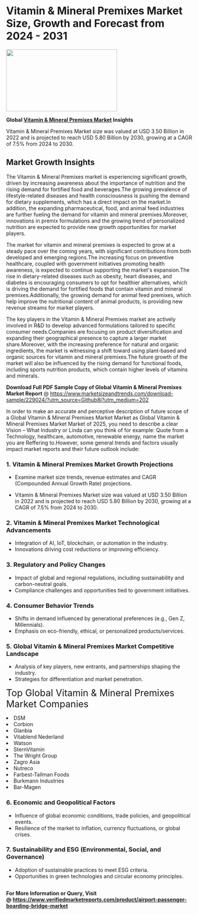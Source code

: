 <H1>Vitamin & Mineral Premixes Market Size, Growth and Forecast from 2024 - 2031</H1><img class="aligncenter size-medium wp-image-584254" src="https://thirdeyenews.in/wp-content/uploads/2024/09/Global-Market-Research-300x168.jpeg" alt="" width="300" height="168" /><p><strong>Global&nbsp;<a href="https://www.marketsizeandtrends.com/download-sample/229024/?utm_source=Github8j?utm_medium=202">Vitamin & Mineral Premixes Market</a> Insights</strong></p><p>Vitamin & Mineral Premixes Market size was valued at USD 3.50 Billion in 2022 and is projected to reach USD 5.80 Billion by 2030, growing at a CAGR of 7.5% from 2024 to 2030.</p><p><h2>Market Growth Insights</h2> <p>The Vitamin & Mineral Premixes market is experiencing significant growth, driven by increasing awareness about the importance of nutrition and the rising demand for fortified food and beverages.The growing prevalence of lifestyle-related diseases and health consciousness is pushing the demand for dietary supplements, which has a direct impact on the market.In addition, the expanding pharmaceutical, food, and animal feed industries are further fueling the demand for vitamin and mineral premixes.Moreover, innovations in premix formulations and the growing trend of personalized nutrition are expected to provide new growth opportunities for market players.</p> <p>The market for vitamin and mineral premixes is expected to grow at a steady pace over the coming years, with significant contributions from both developed and emerging regions.The increasing focus on preventive healthcare, coupled with government initiatives promoting health awareness, is expected to continue supporting the market's expansion.The rise in dietary-related diseases such as obesity, heart diseases, and diabetes is encouraging consumers to opt for healthier alternatives, which is driving the demand for fortified foods that contain vitamin and mineral premixes.Additionally, the growing demand for animal feed premixes, which help improve the nutritional content of animal products, is providing new revenue streams for market players.</p> <p>The key players in the Vitamin & Mineral Premixes market are actively involved in R&D to develop advanced formulations tailored to specific consumer needs.Companies are focusing on product diversification and expanding their geographical presence to capture a larger market share.Moreover, with the increasing preference for natural and organic ingredients, the market is witnessing a shift toward using plant-based and organic sources for vitamin and mineral premixes.The future growth of the market will also be influenced by the rising demand for functional foods, including sports nutrition products, which contain higher levels of vitamins and minerals.</p> <p><span class=""><strong>Download Full PDF Sample Copy of Global Vitamin & Mineral Premixes Market Report</strong> @ <a href="https://www.marketsizeandtrends.com/download-sample/229024/?utm_source=Github8j?utm_medium=202" target="_blank">https://www.marketsizeandtrends.com/download-sample/229024/?utm_source=Github8j?utm_medium=202</a></span></p><p>In order to make an accurate and perceptive description of future scope of a Global&nbsp;Vitamin & Mineral Premixes Market Market as Global&nbsp;Vitamin & Mineral Premixes Market Market of 2025, you need to describe a clear Vision &ndash; What Industry or Linda can you think of for example: Quote from a Technology, healthcare, automotive, renewable energy, name the market you are Reffering to.However, some general trends and factors usually impact market reports and their future outlook include:</p><h3>1.&nbsp;<strong>Vitamin & Mineral Premixes Market Growth Projections</strong></h3><ul><li>Examine market size trends, revenue estimates and CAGR (Compounded Annual Growth Rate) projections.</li><li><p>Vitamin & Mineral Premixes Market size was valued at USD 3.50 Billion in 2022 and is projected to reach USD 5.80 Billion by 2030, growing at a CAGR of 7.5% from 2024 to 2030.</p></li></ul><h3>2.&nbsp;<strong>Vitamin & Mineral Premixes Market Technological Advancements</strong></h3><ul><li>Integration of AI, IoT, blockchain, or automation in the industry.</li><li>Innovations driving cost reductions or improving efficiency.</li></ul><h3>3.&nbsp;<strong>Regulatory and Policy Changes</strong></h3><ul><li>Impact of global and regional regulations, including sustainability and carbon-neutral goals.</li><li>Compliance challenges and opportunities tied to government initiatives.</li></ul><h3>4.&nbsp;<strong>Consumer Behavior Trends</strong></h3><ul><li>Shifts in demand influenced by generational preferences (e.g., Gen Z, Millennials).</li><li>Emphasis on eco-friendly, ethical, or personalized products/services.</li></ul><h3>5.&nbsp;<strong>Global Vitamin & Mineral Premixes Market Competitive Landscape</strong></h3><ul><li>Analysis of key players, new entrants, and partnerships shaping the industry.</li><li>Strategies for differentiation and market penetration.</li></ul><p data-pm-slice="1 1 []"><span style="color: inherit; font-family: inherit; font-size: 25px;">Top Global Vitamin & Mineral Premixes Market Companies</span></p><div class="" data-test-id=""><p><li>DSM</li><li> Corbion</li><li> Glanbia</li><li> Vitablend Nederland</li><li> Watson</li><li> SternVitamin</li><li> The Wright Group</li><li> Zagro Asia</li><li> Nutreco</li><li> Farbest-Tallman Foods</li><li> Burkmann Industries</li><li> Bar-Magen</li></p></div><h3>6.&nbsp;<strong>Economic and Geopolitical Factors</strong></h3><ul><li>Influence of global economic conditions, trade policies, and geopolitical events.</li><li>Resilience of the market to inflation, currency fluctuations, or global crises.</li></ul><h3>7.&nbsp;<strong>Sustainability and ESG (Environmental, Social, and Governance)</strong></h3><ul><li>Adoption of sustainable practices to meet ESG criteria.</li><li>Opportunities in green technologies and circular economy principles.</li></ul><h2><strong style="font-size: 14px;">For More Information or Query, Visit @&nbsp;</strong><a style="background-color: #ffffff; font-size: 14px;" href="https://www.marketsizeandtrends.com/report/vitamin-mineral-premixes-market/" target="_blank">https://www.verifiedmarketreports.com/product/airport-passenger-boarding-bridge-market</a></h2>